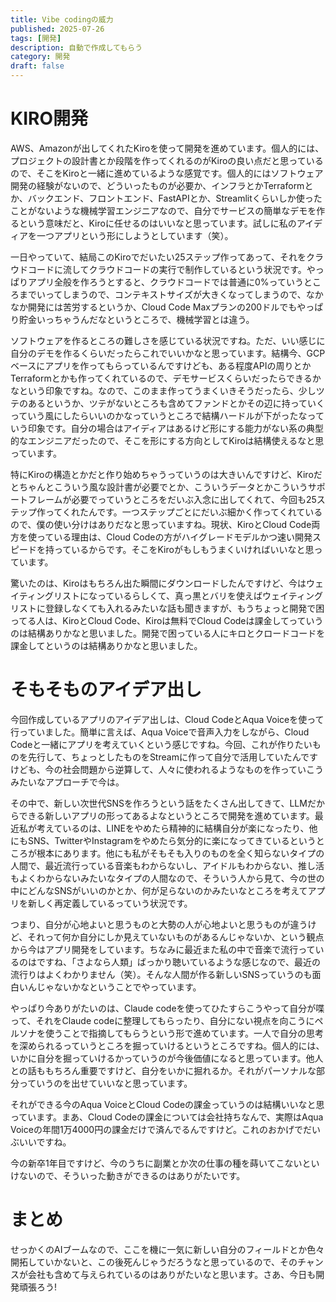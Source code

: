 ```yaml
---
title: Vibe codingの威力
published: 2025-07-26
tags: [開発]
description: 自動で作成してもらう
category: 開発
draft: false
---
```

# KIRO開発


AWS、Amazonが出してくれたKiroを使って開発を進めています。個人的には、プロジェクトの設計書とか段階を作ってくれるのがKiroの良い点だと思っているので、そこをKiroと一緒に進めているような感覚です。個人的にはソフトウェア開発の経験がないので、どういったものが必要か、インフラとかTerraformとか、バックエンド、フロントエンド、FastAPIとか、Streamlitくらいしか使ったことがないような機械学習エンジニアなので、自分でサービスの簡単なデモを作るという意味だと、Kiroに任せるのはいいなと思っています。試しに私のアイディアを一つアプリという形にしようとしています（笑）。

一日やっていて、結局このKiroでだいたい25ステップ作ってあって、それをクラウドコードに流してクラウドコードの実行で制作しているという状況です。やっぱりアプリ全般を作ろうとすると、クラウドコードでは普通に0%っていうところまでいってしまうので、コンテキストサイズが大きくなってしまうので、なかなか開発には苦労するというか、Cloud Code Maxプランの200ドルでもやっぱり貯金いっちゃうんだなというところで、機械学習とは違う。

ソフトウェアを作るところの難しさを感じている状況ですね。ただ、いい感じに自分のデモを作るくらいだったらこれでいいかなと思っています。結構今、GCPベースにアプリを作ってもらっているんですけども、ある程度APIの周りとかTerraformとかも作ってくれているので、デモサービスくらいだったらできるかなという印象ですね。なので、このまま作ってうまくいきそうだったら、少しツテのあるというか、ツテがないところも含めてファンドとかその辺に持っていくっていう風にしたらいいのかなっていうところで結構ハードルが下がったなっていう印象です。自分の場合はアイディアはあるけど形にする能力がない系の典型的なエンジニアだったので、そこを形にする方向としてKiroは結構使えるなと思っています。

特にKiroの構造とかだと作り始めちゃうっていうのは大きいんですけど、Kiroだとちゃんとこういう風な設計書が必要でとか、こういうデータとかこういうサポートフレームが必要でっていうところをだいぶ入念に出してくれて、今回も25ステップ作ってくれたんです。一つステップごとにだいぶ細かく作ってくれているので、僕の使い分けはありだなと思っていますね。現状、KiroとCloud Code両方を使っている理由は、Cloud Codeの方がハイグレードモデルかつ速い開発スピードを持っているからです。そこをKiroがもしもうまくいければいいなと思っています。

驚いたのは、Kiroはもちろん出た瞬間にダウンロードしたんですけど、今はウェイティングリストになっているらしくて、真っ黒とバリを使えばウェイティングリストに登録しなくても入れるみたいな話も聞きますが、もうちょっと開発で困ってる人は、KiroとCloud Code、Kiroは無料でCloud Codeは課金してっていうのは結構ありかなと思いました。開発で困っている人にキロとクロードコードを課金してというのは結構ありかなと思いました。

# そもそものアイデア出し

今回作成しているアプリのアイデア出しは、Cloud CodeとAqua Voiceを使って行っていました。簡単に言えば、Aqua Voiceで音声入力をしながら、Cloud Codeと一緒にアプリを考えていくという感じですね。今回、これが作りたいものを先行して、ちょっとしたものをStreamに作って自分で活用していたんですけども、今の社会問題から逆算して、人々に使われるようなものを作っていこうみたいなアプローチで今は。

その中で、新しい次世代SNSを作ろうという話をたくさん出してきて、LLMだからできる新しいアプリの形ってあるよなというところで開発を進めています。最近私が考えているのは、LINEをやめたら精神的に結構自分が楽になったり、他にもSNS、TwitterやInstagramをやめたら気分的に楽になってきているというところが根本にあります。他にも私がそもそも入りのものを全く知らないタイプの人間で、最近流行っている音楽もわからないし、アイドルもわからない、推し活もよくわからないみたいなタイプの人間なので、そういう人から見て、今の世の中にどんなSNSがいいのかとか、何が足らないのかみたいなところを考えてアプリを新しく再定義しているっていう状況です。

つまり、自分が心地よいと思うものと大勢の人が心地よいと思うものが違うけど、それって何か自分にしか見えていないものがあるんじゃないか、という観点から今はアプリ開発をしています。ちなみに最近また私の中で音楽で流行っているのはですね、「さよなら人類」ばっかり聴いているような感じなので、最近の流行りはよくわかりません（笑）。そんな人間が作る新しいSNSっていうのも面白いんじゃないかなということでやっています。

やっぱり今ありがたいのは、Claude codeを使ってひたすらこうやって自分が喋って、それをClaude codeに整理してもらったり、自分にない視点を向こうにペルソナを使うことで指摘してもらうという形で進めています。一人で自分の思考を深められるっていうところを掘っていけるというところですね。個人的には、いかに自分を掘っていけるかっていうのが今後価値になると思っています。他人との話ももちろん重要ですけど、自分をいかに掘れるか。それがパーソナルな部分っていうのを出せていいなと思っています。

それができる今のAqua VoiceとCloud Codeの課金っていうのは結構いいなと思っています。まあ、Cloud Codeの課金については会社持ちなんで、実際はAqua Voiceの年間1万4000円の課金だけで済んでるんですけど。これのおかげでだいぶいいですね。

今の新卒1年目ですけど、今のうちに副業とか次の仕事の種を蒔いてこないといけないので、そういった動きができるのはありがたいです。

# まとめ

せっかくのAIブームなので、ここを機に一気に新しい自分のフィールドとか色々開拓していかないと、この後死んじゃうだろうなと思っているので、そのチャンスが会社も含めて与えられているのはありがたいなと思います。さあ、今日も開発頑張ろう!
